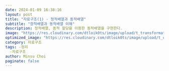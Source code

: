 ```yaml
---
date: 2024-01-09 16:38:16
layout: post
title: "자료구조(1) - 정적배열과 동적배열"
subtitle: "정적배열과 동적배열 이해"
description: 정적배열, 동적 할당을 이용한 동적배열을 구현한다.
image: "https://res.cloudinary.com/dtloik0ts/image/upload/t_transformation/v1704821720/data_structure_yoppg7.png"
optimized_image: "https://res.cloudinary.com/dtloik0ts/image/upload/t_opt/v1704821720/data_structure_yoppg7.png"
category: 자료구조
tags: -정리
  -자료구조
author: Minsu Choi
paginate: false
---
```

